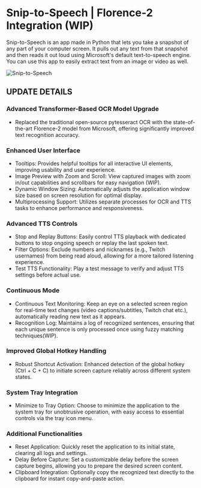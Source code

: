 # Snip-to-Speech | Florence-2 Integration (WIP)
Snip-to-Speech is an app made in Python that lets you take a snapshot of any part of your computer screen. It pulls out any text from that snapshot and then reads it out loud using Microsoft's default text-to-speech engine. You can use this app to easily extract text from an image or video as well.

![Snip-to-Speech](https://github.com/user-attachments/assets/b3fb0b57-c720-4f41-b712-d722648ffef9)

## UPDATE DETAILS
### Advanced Transformer-Based OCR Model Upgrade
- Replaced the traditional open-source pytesseract OCR with the state-of-the-art Florence-2 model from Microsoft, offering significantly improved text recognition accuracy.

### Enhanced User Interface

- Tooltips: Provides helpful tooltips for all interactive UI elements, improving usability and user experience.
- Image Preview with Zoom and Scroll: View captured images with zoom in/out capabilities and scrollbars for easy navigation (WIP).
- Dynamic Window Sizing: Automatically adjusts the application window size based on screen resolution for optimal display.
- Multiprocessing Support: Utilizes separate processes for OCR and TTS tasks to enhance performance and responsiveness.

### Advanced TTS Controls

- Stop and Replay Buttons: Easily control TTS playback with dedicated buttons to stop ongoing speech or replay the last spoken text.
- Filter Options: Exclude numbers and nicknames (e.g., Twitch usernames) from being read aloud, allowing for a more tailored listening experience.
- Test TTS Functionality: Play a test message to verify and adjust TTS settings before actual use.

### Continuous Mode

- Continuous Text Monitoring: Keep an eye on a selected screen region for real-time text changes (video captions/subtitles, Twitch chat etc.), automatically reading new text as it appears.
- Recognition Log: Maintains a log of recognized sentences, ensuring that each unique sentence is only processed once using fuzzy matching techniques(WIP).

### Improved Global Hotkey Handling

- Robust Shortcut Activation: Enhanced detection of the global hotkey (Ctrl + C + C) to initiate screen capture reliably across different system states.

### System Tray Integration

- Minimize to Tray Option: Choose to minimize the application to the system tray for unobtrusive operation, with easy access to essential controls via the tray icon menu.

### Additional Functionalities

- Reset Application: Quickly reset the application to its initial state, clearing all logs and settings.
- Delay Before Capture: Set a customizable delay before the screen capture begins, allowing you to prepare the desired screen content.
- Clipboard Integration: Optionally copy the recognized text directly to the clipboard for instant copy-and-paste action.
